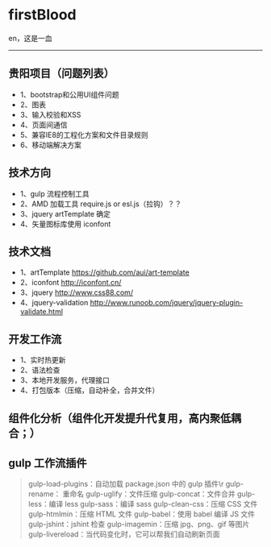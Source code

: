 # firstBlood
en，这是一血

-----
## 贵阳项目（问题列表）
*	1、bootstrap和公用UI组件问题
*	2、图表
*	3、输入校验和XSS
*	4、页面间通信
*	5、兼容IE8的工程化方案和文件目录规则
*	6、移动端解决方案

## 技术方向
*   1、gulp 流程控制工具
*   2、AMD 加载工具 require.js or esl.js（拉钩）？？
*   3、jquery artTemplate 确定
*   4、矢量图标库使用 iconfont

## 技术文档
*   1、artTemplate https://github.com/aui/art-template
*   2、iconfont http://iconfont.cn/
*   3、jquery  http://www.css88.com/
*   4、jquery-validation http://www.runoob.com/jquery/jquery-plugin-validate.html

## 开发工作流
*   1、实时热更新
*   2、语法检查
*   3、本地开发服务，代理接口
*   4、打包版本（压缩，自动补全，合并文件）

## 组件化分析（组件化开发提升代复用，高内聚低耦合；）
## gulp 工作流插件
> gulp-load-plugins：自动加载 package.json 中的 gulp 插件\r
> gulp-rename： 重命名
> gulp-uglify：文件压缩
> gulp-concat：文件合并
> gulp-less：编译 less
> gulp-sass：编译 sass
> gulp-clean-css：压缩 CSS 文件
> gulp-htmlmin：压缩 HTML 文件
> gulp-babel：使用 babel 编译 JS 文件
> gulp-jshint：jshint 检查
> gulp-imagemin：压缩 jpg、png、gif 等图片
> gulp-livereload：当代码变化时，它可以帮我们自动刷新页面